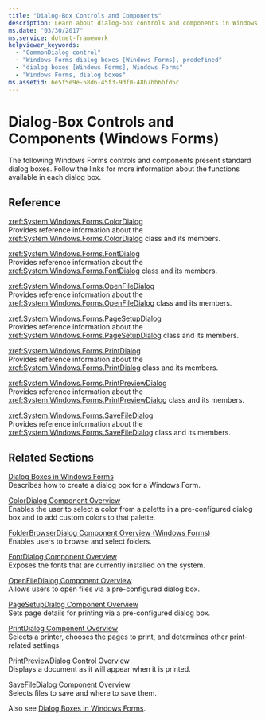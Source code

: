 ```yaml
---
title: "Dialog-Box Controls and Components"
description: Learn about dialog-box controls and components in Windows Forms. The Windows Forms controls and components listed in this article present standard dialog boxes.
ms.date: "03/30/2017"
ms.service: dotnet-framework
helpviewer_keywords: 
  - "CommonDialog control"
  - "Windows Forms dialog boxes [Windows Forms], predefined"
  - "dialog boxes [Windows Forms], Windows Forms"
  - "Windows Forms, dialog boxes"
ms.assetid: 6e5f5e9e-58d6-45f3-9df0-48b7bb6bfd5c
---
```

# Dialog-Box Controls and Components (Windows Forms)

The following Windows Forms controls and components present standard dialog boxes. Follow the links for more information about the functions available in each dialog box.  
  
## Reference  

<xref:System.Windows.Forms.ColorDialog>  
Provides reference information about the <xref:System.Windows.Forms.ColorDialog> class and its members.  
  
<xref:System.Windows.Forms.FontDialog>  
Provides reference information about the <xref:System.Windows.Forms.FontDialog> class and its members.  
  
<xref:System.Windows.Forms.OpenFileDialog>  
Provides reference information about the <xref:System.Windows.Forms.OpenFileDialog> class and its members.  
  
<xref:System.Windows.Forms.PageSetupDialog>  
Provides reference information about the <xref:System.Windows.Forms.PageSetupDialog> class and its members.  
  
<xref:System.Windows.Forms.PrintDialog>  
Provides reference information about the <xref:System.Windows.Forms.PrintDialog> class and its members.  
  
<xref:System.Windows.Forms.PrintPreviewDialog>  
Provides reference information about the <xref:System.Windows.Forms.PrintPreviewDialog> class and its members.  
  
<xref:System.Windows.Forms.SaveFileDialog>  
Provides reference information about the <xref:System.Windows.Forms.SaveFileDialog> class and its members.  
  
## Related Sections  

[Dialog Boxes in Windows Forms](../dialog-boxes-in-windows-forms.md)\
Describes how to create a dialog box for a Windows Form.  
  
[ColorDialog Component Overview](colordialog-component-overview-windows-forms.md)\
Enables the user to select a color from a palette in a pre-configured dialog box and to add custom colors to that palette.  
  
[FolderBrowserDialog Component Overview (Windows Forms)](folderbrowserdialog-component-overview-windows-forms.md)\
Enables users to browse and select folders.  
  
[FontDialog Component Overview](fontdialog-component-overview-windows-forms.md)\
Exposes the fonts that are currently installed on the system.  
  
[OpenFileDialog Component Overview](openfiledialog-component-overview-windows-forms.md)\
Allows users to open files via a pre-configured dialog box.  
  
[PageSetupDialog Component Overview](pagesetupdialog-component-overview-windows-forms.md)\
Sets page details for printing via a pre-configured dialog box.  
  
[PrintDialog Component Overview](../printing/overview.md)\
Selects a printer, chooses the pages to print, and determines other print-related settings.  
  
[PrintPreviewDialog Control Overview](printpreviewdialog-control-overview-windows-forms.md)\
Displays a document as it will appear when it is printed.  
  
[SaveFileDialog Component Overview](savefiledialog-component-overview-windows-forms.md)\
Selects files to save and where to save them.  
  
Also see [Dialog Boxes in Windows Forms](../dialog-boxes-in-windows-forms.md).
